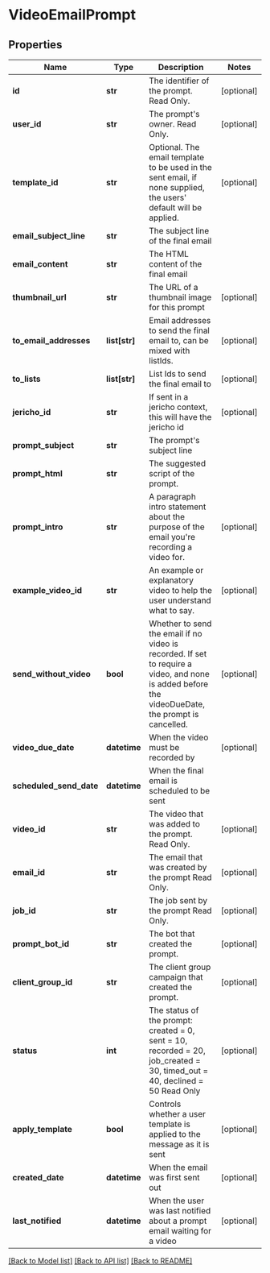 # VideoEmailPrompt

## Properties
Name | Type | Description | Notes
------------ | ------------- | ------------- | -------------
**id** | **str** | The identifier of the prompt. Read Only. | [optional] 
**user_id** | **str** | The prompt&#39;s owner. Read Only. | [optional] 
**template_id** | **str** | Optional. The email template to be used in the sent email, if none supplied, the users&#39; default will be applied. | [optional] 
**email_subject_line** | **str** | The subject line of the final email | 
**email_content** | **str** | The HTML content of the final email | 
**thumbnail_url** | **str** | The URL of a thumbnail image for this prompt | [optional] 
**to_email_addresses** | **list[str]** | Email addresses to send the final email to, can be mixed with listIds. | [optional] 
**to_lists** | **list[str]** | List Ids to send the final email to | [optional] 
**jericho_id** | **str** | If sent in a jericho context, this will have the jericho id | [optional] 
**prompt_subject** | **str** | The prompt&#39;s subject line | 
**prompt_html** | **str** | The suggested script of the prompt. | 
**prompt_intro** | **str** | A paragraph intro statement about the purpose of the email you&#39;re recording a video for. | [optional] 
**example_video_id** | **str** | An example or explanatory video to help the user understand what to say. | [optional] 
**send_without_video** | **bool** | Whether to send the email if no video is recorded. If set to require a video, and none is added before the videoDueDate, the prompt is cancelled. | [optional] 
**video_due_date** | **datetime** | When the video must be recorded by | [optional] 
**scheduled_send_date** | **datetime** | When the final email is scheduled to be sent | 
**video_id** | **str** | The video that was added to the prompt. Read Only. | [optional] 
**email_id** | **str** | The email that was created by the prompt Read Only. | [optional] 
**job_id** | **str** | The job sent by the prompt Read Only. | [optional] 
**prompt_bot_id** | **str** | The bot that created the prompt. | [optional] 
**client_group_id** | **str** | The client group campaign that created the prompt. | [optional] 
**status** | **int** | The status of the prompt: created &#x3D; 0, sent &#x3D; 10, recorded &#x3D; 20, job_created &#x3D; 30, timed_out &#x3D; 40, declined &#x3D; 50 Read Only | [optional] 
**apply_template** | **bool** | Controls whether a user template is applied to the message as it is sent | [optional] 
**created_date** | **datetime** | When the email was first sent out | [optional] 
**last_notified** | **datetime** | When the user was last notified about a prompt email waiting for a video | [optional] 

[[Back to Model list]](../README.md#documentation-for-models) [[Back to API list]](../README.md#documentation-for-api-endpoints) [[Back to README]](../README.md)



